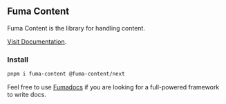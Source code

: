 ## Fuma Content

Fuma Content is the library for handling content.

[Visit Documentation](https://fuma-content.vercel.app).

### Install

```bash
pnpm i fuma-content @fuma-content/next
```

Feel free to use [Fumadocs](https://fumadocs.vercel.app) if you are looking for a full-powered framework to write docs.
